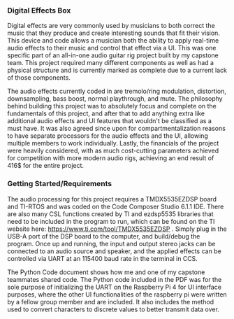 
### Digital Effects Box

Digital effects are very commonly used by musicians to both correct the music that they produce and create interesting sounds that fit their vision. This device and code allows a musician both the ability to apply real-time audio effects to their music and control that effect via a UI.  This was one specific part of an all-in-one audio guitar rig project built by my capstone team. This project required many different components as well as had a physical structure and is currently marked as complete due to a current lack of those components. 

The audio effects currently coded in are tremolo/ring modulation, distortion, downsampling, bass boost, normal playthrough, and mute. The philosophy behind building this project was to absolutely focus and complete on the fundamentals of this project, and after that to add anything extra like additional audio effects and UI features that wouldn't be classified as a must have. It was also agreed since upon for compartmentalization reasons to have separate processors for the audio effects and the UI, allowing multiple members to work individually. Lastly, the financials of the project were heavily considered, with as much cost-cutting parameters achieved for competition with more modern audio rigs, achieving an end result of 416$ for the entire project.

### Getting Started/Requirements

The audio processing for this project requires a TMDX5535EZDSP board and TI-RTOS and was coded on the Code Composer Studio 6.1.1 IDE. There are also many CSL functions created by TI and ezdsp5535 libraries that need to be included in the program to run, which can be found on the TI website here: https://www.ti.com/tool/TMDX5535EZDSP . Simply plug in the USB-A port of the DSP board to the computer, and build/debug the program. Once up and running, the input and output stereo jacks can be connected to an audio source and speaker, and the applied effects can be controlled via UART at an 115400 baud rate in the terminal in CCS. 

The Python Code document shows how me and one of my capstone teammates shared code. The Python code included in the PDF was for the sole purpose of initializing the UART on the Raspberry Pi 4 for UI interface purposes, where the other UI functionalities of the raspberry pi were written by a fellow group member and are included. It also includes the method used to convert characters to discrete values to better transmit data over. 






